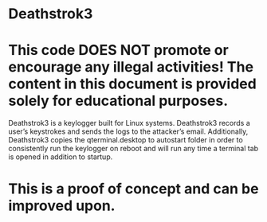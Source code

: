 # Deathstrok3                                                                                                                                           
# This code DOES NOT promote or encourage any illegal activities! The content in this document is provided solely for educational purposes.
Deathstrok3 is a keylogger built for Linux systems. Deathstrok3 records a user’s keystrokes and sends the logs to the attacker’s email. Additionally, Deathstrok3 copies the qterminal.desktop to autostart folder in order to consistently run the keylogger on reboot and will run any time a terminal tab is opened in addition to startup.

# This is a proof of concept and can be improved upon. 

